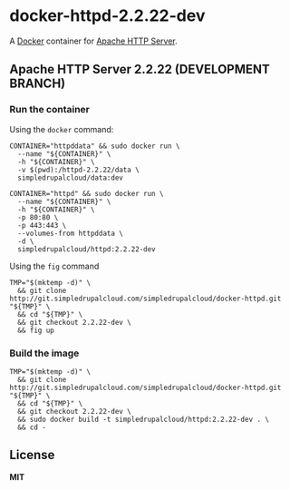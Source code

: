 # docker-httpd-2.2.22-dev

A [Docker](https://docker.com/) container for [Apache HTTP Server](http://httpd.apache.org/).

## Apache HTTP Server 2.2.22 (DEVELOPMENT BRANCH)

### Run the container

Using the `docker` command:

    CONTAINER="httpddata" && sudo docker run \
      --name "${CONTAINER}" \
      -h "${CONTAINER}" \
      -v $(pwd):/httpd-2.2.22/data \
      simpledrupalcloud/data:dev
  
    CONTAINER="httpd" && sudo docker run \
      --name "${CONTAINER}" \
      -h "${CONTAINER}" \
      -p 80:80 \
      -p 443:443 \
      --volumes-from httpddata \
      -d \
      simpledrupalcloud/httpd:2.2.22-dev
      
Using the `fig` command

    TMP="$(mktemp -d)" \
      && git clone http://git.simpledrupalcloud.com/simpledrupalcloud/docker-httpd.git "${TMP}" \
      && cd "${TMP}" \
      && git checkout 2.2.22-dev \
      && fig up

### Build the image

    TMP="$(mktemp -d)" \
      && git clone http://git.simpledrupalcloud.com/simpledrupalcloud/docker-httpd.git "${TMP}" \
      && cd "${TMP}" \
      && git checkout 2.2.22-dev \
      && sudo docker build -t simpledrupalcloud/httpd:2.2.22-dev . \
      && cd -

## License

**MIT**
